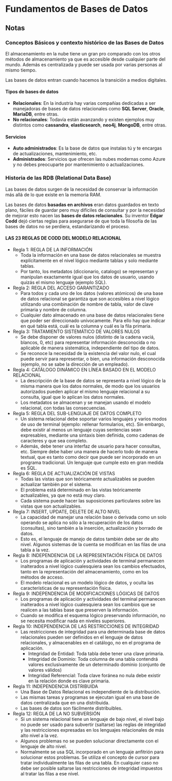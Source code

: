 # Fundamentos de Bases de Datos

## Notas

### Conceptos Básicos y contexto histórico de las Bases de Datos

El almacenamiento en la nube tiene un gran pro comparado con los otros métodos de almacenamiento ya que es accesible desde cualquier parte del mundo. Además es centralizada y puede ser usada por varias personas al mismo tiempo.

Las bases de datos entran cuando hacemos la transición a medios digitales.

#### **Tipos de bases de datos**

- **Relacionales**: En la industria hay varias compañías dedicadas a ser manejadoras de bases de datos relacionales como **SQL Server**, **Oracle**, **MariaDB**, entre otras.
- **No relacionales**: Todavía están avanzando y existen ejemplos muy distintos como **cassandra**, **elasticsearch**, **neo4j**, **MongoDB**, entre otras.

#### **Servicios**

- **Auto administrados**: Es la base de datos que instalas tú y te encargas de actualizaciones, mantenimiento, etc.
- **Administrados**: Servicios que ofrecen las nubes modernas como Azure y no debes preocuparte por mantenimiento o actualizaciones.

### Historia de las RDB (Relational Data Base)

Las bases de datos surgen de la necesidad de conservar la información más allá de lo que existe en la memoria RAM.

Las bases de datos **basadas en archivos** eran datos guardados en texto plano, fáciles de guardar pero muy difíciles de consultar y por la necesidad de mejorar esto nacen las **bases de datos relacionales**. Su inventor **Edgar Codd** dejó ciertas reglas para asegurarse de que toda la filosofía de las bases de datos no se perdiera, estandarizando el proceso.

#### LAS 23 REGLAS DE CODD DEL MODELO RELACIONAL

- Regla 1: REGLA DE LA INFORMACIÓN
  - Toda la información en una base de datos relacionales se muestra explícitamente en el nivel lógico mediante tablas y solo mediante tablas.
  - Por tanto, los metadatos (diccionario, catalogo) se representan y manipulan exactamente igual que los datos de usuario, usando quizás el mismo lenguaje (ejemplo SQL).
- Regla 2: REGLA DEL ACCESO GARANTIZADO
  - Para todos y cada uno de los datos (valores atómicos) de una base de datos relacional se garantiza que son accesibles a nivel lógico utilizando una combinación de nombre de tabla, valor de clave primaria y nombre de columna.
  - Cualquier dato almacenado en una base de datos relacionales tiene que poder ser direccionado unívocamente. Para ello hay que indicar en qué tabla está, cuál es la columna y cuál es la fila primaria.
- Regla 3: TRATAMIENTO SISTEMÁTICO DE VALORES NULOS
  - Se debe disponer de valores nulos (distinto de la cadena vaciá, blancos, 0, etc) para representar información desconocida o no aplicable de manera sistemática, independiente del tipo de datos.
  - Se reconoce la necesidad de la existencia del valor nulo, el cual puede servir para representar, o bien, una información desconocida (ejemplo, no se sabe la dirección de un empleado).
- Regla 4: CATÁLOGO DINÁMICO EN LÍNEA BASADO EN EL MODELO RELACIONAL
  - La descripción de la base de datos se representa a nivel lógico de la misma manera que los datos normales, de modo que los usuarios autorizados pueden aplicar el mismo lenguaje relacional a su consulta, igual que lo aplican los datos normales.
  - Los metadatos se almacenan y se manejan usando el modelo relacional, con todas las consecuencias.
- Regla 5: REGLA DEL SUB-LENGUAJE DE DATOS COMPLETO
  - Un sistema relacional debe soportar varios lenguajes y varios modos de uso de terminal (ejemplo: rellenar formularios, etc). Sin embargo, debe existir al menos un lenguaje cuyas sentencias sean expresables, mediante una sintaxis bien definida, como cadenas de caracteres y que sea completo.
  - Además, debe tener una interfaz de usuario para hacer consultas, etc. Siempre debe haber una manera de hacerlo todo de manera textual, que es tanto como decir que puede ser incorporado en un programa tradicional. Un lenguaje que cumple esto en gran medida es SQL.
- Regla 6: REGLA DE ACTUALIZACIÓN DE VISTAS
  - Todas las vistas que son teóricamente actualizables se pueden actualizar también por el sistema.
  - El problema está determinado en las vistas teóricamente actualizables, ya que no está muy claro.
  - Cada sistema puede hacer las suposiciones particulares sobre las vistas que son actualizables.
- Regla 7: INSERT, UPDATE, DELETE DE ALTO NIVEL
  - La capacidad de manejar una relación base o derivada como un solo operando se aplica no sólo a la recuperación de los datos (consultas), sino también a la inserción, actualización y borrado de datos.
  - Esto es, el lenguaje de manejo de datos también debe ser de alto nivel. Algunos sistemas de la cuenta se modifican en las filas de una tabla a la vez.
- Regla 8: INDEPENDENCIA DE LA REPRESENTACIÓN FÍSICA DE DATOS
  - Los programas de aplicación y actividades de terminal permanecen inalterados a nivel lógico cualesquiera sean  los cambios efectuados, tanto en la representación del almacenamiento, como en los métodos de acceso.
  - El modelo relacional es un modelo lógico de datos, y oculta las características de su representación física.
- Regla 9: INDEPENDENCIA DE MODIFICACIONES LÓGICAS DE DATOS
  - Los programas de aplicación y actividades del terminal permanecen inalterados a nivel lógico cualesquiera sean los cambios que se realicen a las tablas base que preserven la información.
  - Cuando se modifica el esquema lógico preservando información, no se necesita modificar nada en niveles superiores.
- Regla 10: INDEPENDENCIA DE LAS RESTRICCIONES DE INTEGRIDAD
  - Las restricciones de integridad para una determinada base de datos relacionales pueden ser definidos en el lenguaje de datos relacionales, y almacenables en el catálogo, no en el programa de aplicación.
    - Integridad de Entidad: Toda tabla debe tener una clave primaria.
    - Integridad de Dominio: Toda columna de una tabla contendrá valores exclusivamente de un determinado dominio (conjunto de valores válidos)
    - Integridad Referencial: Toda clave foránea no nula debe existir en la relación donde es clave primaria.
- Regla 11: INDEPENDENCIA DISTRIBUIDA
  - Una Base de Datos Relacional es independiente de la distribución.
  - Las mismas tareas y programas se ejecutan igual en una base de datos centralizada que en una distribuida.
  - Las bases de datos son fácilmente distribuibles.
- Regla 12: REGLA DE LA NO SUBVERSIÓN
  - Si un sistema relacional tiene un lenguaje de bajo nivel, el nivel bajo no puede ser usado para subvertir (saltarse) las reglas de integridad y las restricciones expresadas en los lenguajes relacionales de más alto nivel a la vez.
  - Algunos problemas no se pueden solucionar directamente con el lenguaje de alto nivel.
  - Normalmente se usa SQL incorporado en un lenguaje anfitrión para solucionar estos problemas. Se utiliza el concepto de cursor para tratar individualmente las filas de una tabla. En cualquier caso no debe ser posible saltarse las restricciones de integridad impuestos al tratar las filas a ese nivel.